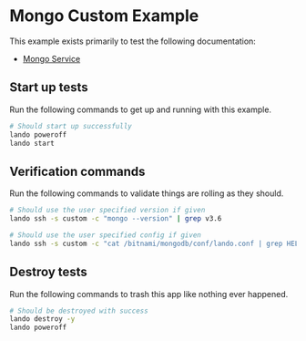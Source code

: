 # Mongo Custom Example

This example exists primarily to test the following documentation:

* [Mongo Service](https://docs.lando.dev/plugins/mongo)

## Start up tests

Run the following commands to get up and running with this example.

```bash
# Should start up successfully
lando poweroff
lando start
```

## Verification commands

Run the following commands to validate things are rolling as they should.

```bash
# Should use the user specified version if given
lando ssh -s custom -c "mongo --version" | grep v3.6

# Should use the user specified config if given
lando ssh -s custom -c "cat /bitnami/mongodb/conf/lando.conf | grep HELLOTHERE"
```

## Destroy tests

Run the following commands to trash this app like nothing ever happened.

```bash
# Should be destroyed with success
lando destroy -y
lando poweroff
```
